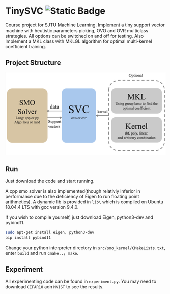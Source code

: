 # TinySVC ![Static Badge](https://img.shields.io/badge/toy-Machine_Learning-blue)

Course project for SJTU Machine Learning. Implement a tiny support vector machine with heutistic parameters picking, OVO and OVR multiclass strategies. All options can be switched on and off for testing. Also Implement a MKL class with MKLGL algorithm for optimal multi-kernel coefficient training.

## Project Structure

<div align=center>
  <img src="assets/structure.jpg" width="700" />
</div>

## Run
Just download the code and start running.

A cpp smo solver is also implemented(though relativly inferior in performance due to the deficiency of Eigen to run floating point arithmetics). A dynamic lib is provided in `lib\` which is compiled on Ubuntu 18.04.4 LTS with gcc version 9.4.0.

If you wish to compile yourself, just download Eigen, python3-dev and pybind11.
```sh
sudo apt-get install eigen, python3-dev
pip install pybind11
```
Change your python interpreter directory in `src/smo_kernel/CMakeLists.txt`, enter `build` and run `cmake..; make`.

## Experiment
All experimenting code can be found in `experiment.py`. You may need to download `CIFAR10` adn `MNIST` to see the results.
